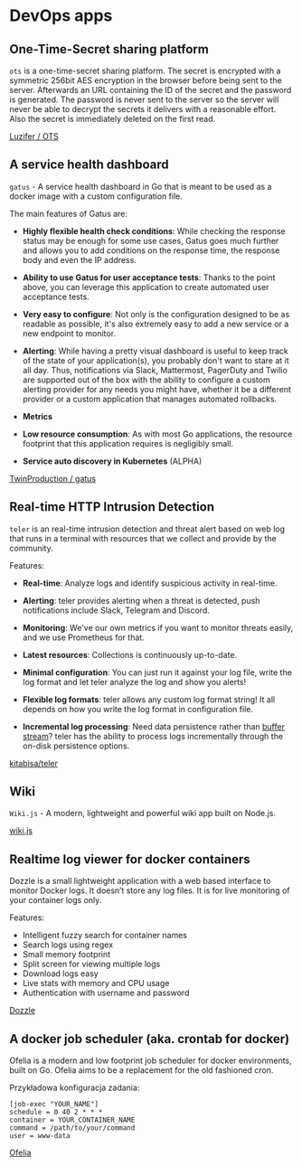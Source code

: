 # DevOps apps

## One-Time-Secret sharing platform

`ots` is a one-time-secret sharing platform. The secret is encrypted with a symmetric 256bit AES encryption in the browser before being sent to the server. Afterwards an URL containing the ID of the secret and the password is generated. The password is never sent to the server so the server will never be able to decrypt the secrets it delivers with a reasonable effort. Also the secret is immediately deleted on the first read.

[Luzifer / OTS](https://github.com/Luzifer/ots)

## A service health dashboard

`gatus` - A service health dashboard in Go that is meant to be used as a docker image with a custom configuration file.

The main features of Gatus are:

- **Highly flexible health check conditions**: While checking the response status may be enough for some use cases, Gatus goes much further and allows you to add conditions on the response time, the response body and even the IP address.

- **Ability to use Gatus for user acceptance tests**: Thanks to the point above, you can leverage this application to create automated user acceptance tests.

- **Very easy to configure**: Not only is the configuration designed to be as readable as possible, it's also extremely easy to add a new service or a new endpoint to monitor.

- **Alerting**: While having a pretty visual dashboard is useful to keep track of the state of your application(s), you probably don't want to stare at it all day. Thus, notifications via Slack, Mattermost, PagerDuty and Twilio are supported out of the box with the ability to configure a custom alerting provider for any needs you might have, whether it be a different provider or a custom application that manages automated rollbacks.

- **Metrics**

- **Low resource consumption**: As with most Go applications, the resource footprint that this application requires is negligibly small.

- **Service auto discovery in Kubernetes** (ALPHA)

[TwinProduction / gatus](https://github.com/TwinProduction/gatus)

## Real-time HTTP Intrusion Detection

`teler` is an real-time intrusion detection and threat alert based on web log that runs in a terminal with resources that we collect and provide by the community.

Features:

* **Real-time**: Analyze logs and identify suspicious activity in real-time.

* **Alerting**: teler provides alerting when a threat is detected, push notifications include Slack, Telegram and Discord.

* **Monitoring**: We've our own metrics if you want to monitor threats easily, and we use Prometheus for that.

* **Latest resources**: Collections is continuously up-to-date.

* **Minimal configuration**: You can just run it against your log file, write the log format and let
  teler analyze the log and show you alerts!

* **Flexible log formats**: teler allows any custom log format string! It all depends on how you write the log format in configuration file.

* **Incremental log processing**: Need data persistence rather than [buffer stream](https://linux.die.net/man/1/stdbuf)?
  teler has the ability to process logs incrementally through the on-disk persistence options.


[kitabisa/teler](https://github.com/kitabisa/teler)

## Wiki

`Wiki.js` - A modern, lightweight and powerful wiki app built on Node.js.

[wiki.js](https://wiki.js.org/)

## Realtime log viewer for docker containers

Dozzle is a small lightweight application with a web based interface to monitor Docker logs. It doesn’t store any log files. It is for live monitoring of your container logs only.

Features:
* Intelligent fuzzy search for container names
* Search logs using regex
* Small memory footprint
* Split screen for viewing multiple logs
* Download logs easy
* Live stats with memory and CPU usage
* Authentication with username and password

[Dozzle](https://github.com/amir20/dozzle)

## A docker job scheduler (aka. crontab for docker)

Ofelia is a modern and low footprint job scheduler for docker environments, built on Go. Ofelia aims to be a replacement for the old fashioned cron.

Przykładowa konfiguracja zadania:

```
[job-exec "YOUR_NAME"]
schedule = 0 40 2 * * *
container = YOUR_CONTAINER_NAME
command = /path/to/your/command
user = www-data
```

[Ofelia](https://github.com/mcuadros/ofelia)
